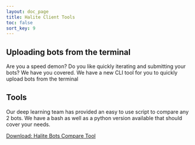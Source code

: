 ```yaml
---
layout: doc_page
title: Halite Client Tools
toc: false
sort_key: 9
---
```


## Uploading bots from the terminal

Are you a speed demon? Do you like quickly iterating and submitting your bots? We have you covered. We have a new CLI tool for you to quickly upload bots from the terminal

## Tools

Our deep learning team has provided an easy to use script to compare any 2 bots. We have a bash as well as a python version available that should cover your needs.

[Download: Halite Bots Compare Tool](https://storage.cloud.google.com/halite-assets/compare_bots.zip)
